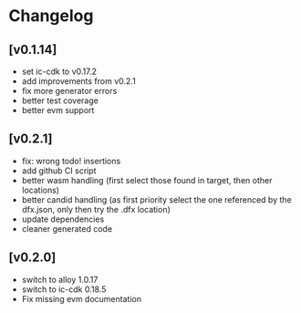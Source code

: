 # Changelog

## [v0.1.14]
- set ic-cdk to v0.17.2
- add improvements from v0.2.1
- fix more generator errors
- better test coverage
- better evm support

## [v0.2.1]
- fix: wrong todo! insertions
- add github CI script
- better wasm handling (first select those found in target, then other locations)
- better candid handling (as first priority select the one referenced by the dfx.json, only then try the .dfx location)
- update dependencies
- cleaner generated code

## [v0.2.0]
- switch to alloy 1.0.17
- switch to ic-cdk 0.18.5
- Fix missing evm documentation

